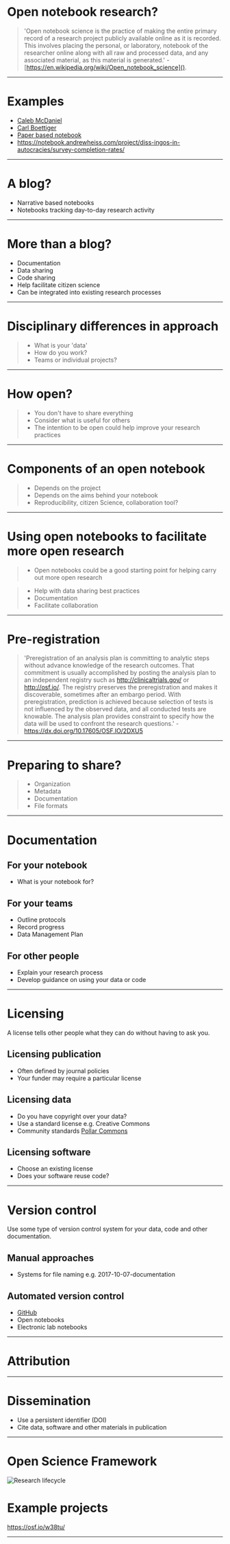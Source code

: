 
# Open notebook research?

> 'Open notebook science is the practice of making the entire primary record of a research project publicly available online as it is recorded. This involves placing the personal, or laboratory, notebook of the researcher online along with all raw and processed data, and any associated material, as this material is generated.' - [https://en.wikipedia.org/wiki/Open_notebook_science]().

---

# Examples

* [Caleb McDaniel](http://wiki.wcaleb.rice.edu/_activity)
* [Carl Boettiger](http://www.carlboettiger.info/2010/11/08/welcome-to-my-lab-notebook.html)
* [Paper based notebook](https://github.com/cboettig/noise-phenomena)
* https://notebook.andrewheiss.com/project/diss-ingos-in-autocracies/survey-completion-rates/
---
<!---TODO--->

# A blog?

- Narrative based notebooks
- Notebooks tracking day-to-day research activity

---

# More than a blog?

- Documentation
- Data sharing
- Code sharing
- Help facilitate citizen science
- Can be integrated into existing research processes

---

# Disciplinary differences in approach

> - What is your 'data'
> - How do you work?
> - Teams or individual projects?

---

# How open?

> - You don't have to share everything
> - Consider what is useful for others
> - The intention to be open could help improve your research practices

---

# Components of an open notebook

> - Depends on the project
> - Depends on the aims behind your notebook
> - Reproducibility, citizen Science, collaboration tool?

---

# Using open notebooks to facilitate more open research

> - Open notebooks could be a good starting point for helping carry out more open research

> - Help with data sharing best practices
> - Documentation
> - Facilitate collaboration

---

# Pre-registration

> 'Preregistration of an analysis plan is committing to analytic steps without advance knowledge of the research outcomes. That commitment is usually accomplished by posting the analysis plan to an independent registry such as http://clinicaltrials.gov/ or http://osf.io/. The registry preserves the preregistration and makes it discoverable, sometimes after an embargo period. With preregistration, prediction is achieved because selection of tests is not influenced by the observed data, and all conducted tests are knowable. The analysis plan provides constraint to specify how the data will be used to confront the research questions.' - https://dx.doi.org/10.17605/OSF.IO/2DXU5

---

# Preparing to share?

> - Organization
> - Metadata
> - Documentation
> - File formats

---

# Documentation

## For your notebook
- What is your notebook for?

## For your teams
- Outline protocols
- Record progress
- Data Management Plan

## For other people  
- Explain your research process
- Develop guidance on using your data or code

---

# Licensing

A license tells other people what they can do without having to ask you.

## Licensing publication
- Often defined by journal policies
- Your funder may require a particular license

## Licensing data
- Do you have copyright over your data?
- Use a standard license e.g. Creative Commons
- Community standards [Pollar Commons](http://www.polarcommons.org/ethics-and-norms-of-data-sharing.html)

## Licensing software
- Choose an existing license
- Does your software reuse code?

---

# Version control

Use some type of version control system for your data, code and other documentation.

## Manual approaches
- Systems for file naming e.g. 2017-10-07-documentation

## Automated version control
- [GitHub](https://github.com)
- Open notebooks
- Electronic lab notebooks

---

# Attribution


---

# Dissemination

- Use a persistent identifier (DOI)
- Cite data, software and other materials in publication

---



# Open Science Framework

![Research lifecycle](/images/research_lifecycle_original.png)


# Example projects

https://osf.io/w38tu/


---
